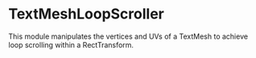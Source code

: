 # TextMeshLoopScroller
This module manipulates the vertices and UVs of a TextMesh to achieve loop scrolling within a RectTransform.
